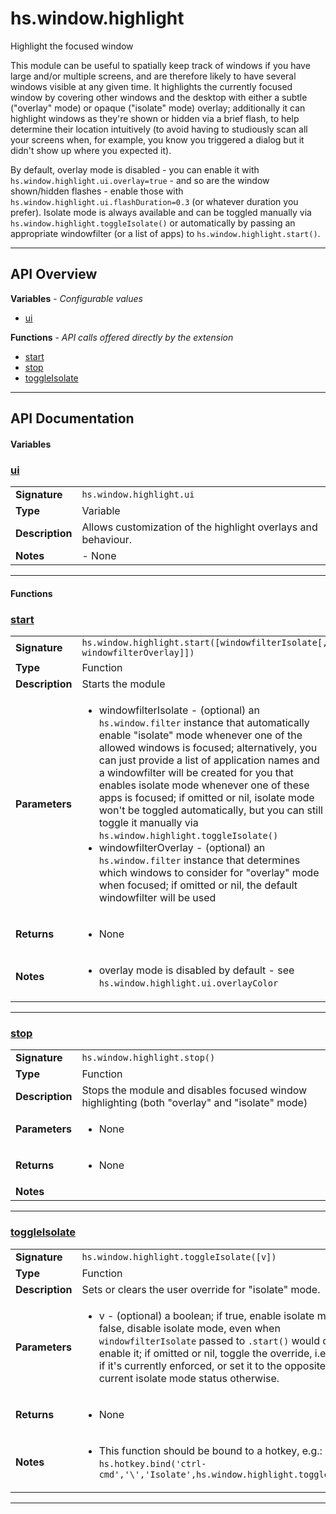 # hs.window.highlight

Highlight the focused window

This module can be useful to spatially keep track of windows if you have large and/or multiple screens, and are
therefore likely to have several windows visible at any given time.
It highlights the currently focused window by covering other windows and the desktop with either a subtle
("overlay" mode) or opaque ("isolate" mode) overlay; additionally it can highlight windows as they're shown
or hidden via a brief flash, to help determine their location intuitively (to avoid having to studiously scan
all your screens when, for example, you know you triggered a dialog but it didn't show up where you expected it).

By default, overlay mode is disabled - you can enable it with `hs.window.highlight.ui.overlay=true` - and so are
the window shown/hidden flashes - enable those with `hs.window.highlight.ui.flashDuration=0.3` (or whatever duration
you prefer). Isolate mode is always available and can be toggled manually via `hs.window.highlight.toggleIsolate()`
or automatically by passing an appropriate windowfilter (or a list of apps) to `hs.window.highlight.start()`.

---

## API Overview
**Variables** - _Configurable values_
 * [ui](#ui)

**Functions** - _API calls offered directly by the extension_
 * [start](#start)
 * [stop](#stop)
 * [toggleIsolate](#toggleisolate)


---

## API Documentation

#### Variables


### [ui](#ui)

|                                             |                                                                                     |
| --------------------------------------------|-------------------------------------------------------------------------------------|
| **Signature**                               | `hs.window.highlight.ui`                                                                    |
| **Type**                                    | Variable                                                                     |
| **Description**                             | Allows customization of the highlight overlays and behaviour.                                                                     |
| **Notes**                                   | - None |

---

#### Functions


### [start](#start)

|                                             |                                                                                     |
| --------------------------------------------|-------------------------------------------------------------------------------------|
| **Signature**                               | `hs.window.highlight.start([windowfilterIsolate[, windowfilterOverlay]])`                                                                    |
| **Type**                                    | Function                                                                     |
| **Description**                             | Starts the module                                                                     |
| **Parameters**                              | <ul><li>windowfilterIsolate - (optional) an `hs.window.filter` instance that automatically enable "isolate" mode whenever one of the allowed windows is focused; alternatively, you can just provide a list of application names and a windowfilter will be created for you that enables isolate mode whenever one of these apps is focused; if omitted or nil, isolate mode won't be toggled automatically, but you can still toggle it manually via `hs.window.highlight.toggleIsolate()`</li><li>windowfilterOverlay - (optional) an `hs.window.filter` instance that determines which windows to consider for "overlay" mode when focused; if omitted or nil, the default windowfilter will be used</li></ul> |
| **Returns**                                 | <ul><li>None</li></ul>          |
| **Notes**                                   | <ul><li>overlay mode is disabled by default - see `hs.window.highlight.ui.overlayColor`</li></ul> |

---


### [stop](#stop)

|                                             |                                                                                     |
| --------------------------------------------|-------------------------------------------------------------------------------------|
| **Signature**                               | `hs.window.highlight.stop()`                                                                    |
| **Type**                                    | Function                                                                     |
| **Description**                             | Stops the module and disables focused window highlighting (both "overlay" and "isolate" mode)                                                                     |
| **Parameters**                              | <ul><li>None</li></ul> |
| **Returns**                                 | <ul><li>None</li></ul>          |
| **Notes**                                   | <ul></ul> |

---


### [toggleIsolate](#toggleisolate)

|                                             |                                                                                     |
| --------------------------------------------|-------------------------------------------------------------------------------------|
| **Signature**                               | `hs.window.highlight.toggleIsolate([v])`                                                                    |
| **Type**                                    | Function                                                                     |
| **Description**                             | Sets or clears the user override for "isolate" mode.                                                                     |
| **Parameters**                              | <ul><li>v - (optional) a boolean; if true, enable isolate mode; if false, disable isolate mode, even when `windowfilterIsolate` passed to `.start()` would otherwise enable it; if omitted or nil, toggle the override, i.e. clear it if it's currently enforced, or set it to the opposite of the current isolate mode status otherwise.</li></ul> |
| **Returns**                                 | <ul><li>None</li></ul>          |
| **Notes**                                   | <ul><li>This function should be bound to a hotkey, e.g.: `hs.hotkey.bind('ctrl-cmd','\','Isolate',hs.window.highlight.toggleIsolate)`</li></ul> |

---

